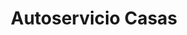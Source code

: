 ---
title: "Autoservicio Casas"
url: /ciudad-de-mexico/autoservicio-casas/
shop: piezas de automóviles
---